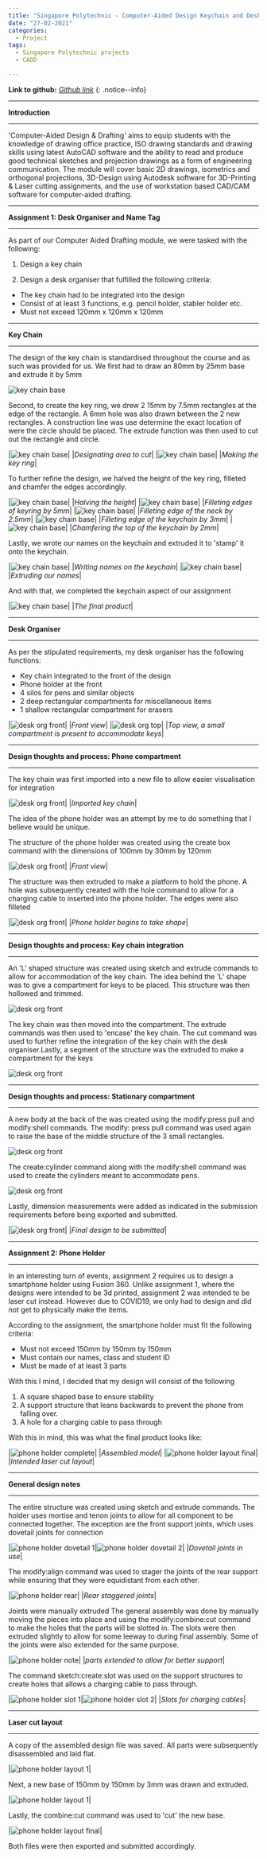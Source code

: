 ```yaml
---
title: "Singapore Polytechnic - Computer-Aided Design Keychain and Desk Organiser"
date: "27-02-2021"
categories:
  - Project
tags:
  - Singapore Polytechnic projects
  - CADD

---
```


**Link to github:**
<cite><a href="https://github.com/khkhiu/Polytechnic_project_repository/tree/main/Computer-Aided_Design_Keychain_and_Desk_Organiser">Github link</a></cite>
{: .notice--info}

***

<strong>Introduction</strong>

***
'Computer-Aided Design & Drafting' aims to equip students with the knowledge of drawing office practice, ISO drawing standards and drawing skills using latest AutoCAD software and the ability to read and produce good technical sketches and projection drawings as a form of engineering communication. The module will cover basic 2D drawings, isometrics and orthogonal projections, 3D-Design using Autodesk software for 3D-Printing & Laser cutting assignments, and the use of workstation based CAD/CAM software for computer-aided drafting.

***

<strong>Assignment 1: Desk Organiser and Name Tag</strong>

***

As part of our Computer Aided Drafting module, we were tasked with the following:
1. Design a key chain

2. Design a desk organiser that fulfilled the following criteria: 
  - The key chain had to be integrated into the design 
  - Consist of at least 3 functions, e.g. pencil holder, stabler holder etc.
  - Must not exceed 120mm x 120mm x 120mm

***

<strong>Key Chain</strong>

***

The design of the key chain is standardised throughout the course and as such was provided for us.  We first had to draw an 80mm by 25mm base and extrude it by 5mm

![key chain base](/assets/images/sp-cadd-3d/keychain_pt1.png)


Second, to create the key ring, we drew 2 15mm by 7.5mm rectangles at the edge of the rectangle. A 6mm hole was also drawn between the 2 new rectangles. A construction line was use determine the exact location of were the circle should be placed. The extrude function was then used to cut out the rectangle and circle.

|![key chain base](/assets/images/sp-cadd-3d/keychain_pt2.png)|
|<em>Designating area to cut</em>|
|![key chain base](/assets/images/sp-cadd-3d/keychain_pt3.png)|
|<em>Making the key ring</em>|

To further refine the design, we halved the height of the key ring, filleted and chamfer the edges accordingly.

|![key chain base](/assets/images/sp-cadd-3d/keychain_pt4.png)|
|<em>Halving the height</em>|
|![key chain base](/assets/images/sp-cadd-3d/keychain_pt5.png)|
|<em>Filleting edges of keyring by 5mm</em>|
|![key chain base](/assets/images/sp-cadd-3d/keychain_pt6.png)|
|<em>Filleting edge of the neck by 2.5mm</em>|
|![key chain base](/assets/images/sp-cadd-3d/keychain_pt7.png)|
|<em>Filleting edge of the keychain by 3mm</em>|
|![key chain base](/assets/images/sp-cadd-3d/keychain_pt8.png)|
|<em>Chamfering the top of the keychain by 2mm</em>|

Lastly, we wrote our names on the keychain and extruded it to 'stamp' it onto the keychain.

|![key chain base](/assets/images/sp-cadd-3d/keychain_pt9.png)|
|<em>Writing names on the keychain</em>|
|![key chain base](/assets/images/sp-cadd-3d/keychain_pt10.png)|
|<em>Extruding our names</em>|

And with that, we completed the keychain aspect of our assignment

|![key chain base](/assets/images/sp-cadd-3d/keychain_pt_fin.png)|
|<em>The final product</em>|

***

<strong>Desk Organiser</strong>

***

As per the stipulated requirements, my desk organiser has the following functions:
- Key chain integrated to the front of the design
- Phone holder at the front
- 4 silos for pens and similar objects 
- 2 deep rectangular compartments for miscellaneous items
- 1 shallow rectangular compartment for erasers

|![desk org front](/assets/images/sp-cadd-3d/desk_org_pt_fin.png)|
|<em>Front view</em>|
|![desk org top](/assets/images/sp-cadd-3d/desk_org_pt_fin2.png)|
|<em>Top view, a small compartment is present to accommodate keys</em>|

***

<strong>Design thoughts and process: Phone compartment</strong>

***

The key chain was first imported into a new file to allow easier visualisation for integration

|![desk org front](/assets/images/sp-cadd-3d/desk_org_pt1.png)|
|<em>Imported key chain</em>|


The idea of the phone holder was an attempt by me to do something that I believe would be unique.

The structure of the phone holder was created using the create box command with the dimensions of 100mm by 30mm by 120mm

|![desk org front](/assets/images/sp-cadd-3d/desk_org_pt2.png)|
|<em>Front view</em>|

The structure was then extruded to make a platform to hold the phone. A hole was subsequently created with the hole command to allow for a charging cable to inserted into the phone holder. The edges were also filleted

|![desk org front](/assets/images/sp-cadd-3d/desk_org_pt3.png)|
|<em>Phone holder begins to take shape</em>|

***

<strong>Design thoughts and process: Key chain integration</strong>

***
An 'L' shaped structure was created using sketch and extrude commands to allow for accommodation of the key chain. The idea behind the 'L' shape was to give a compartment for keys to be placed. This structure was then hollowed and trimmed. 

![desk org front](/assets/images/sp-cadd-3d/desk_org_pt4.png)

The key chain was then moved into the compartment. The extrude commands was then used to 'encase' the key chain. The cut command was used to further refine the integration of the key chain with the desk organiser.Lastly, a segment of the structure was the extruded to make a compartment for the keys  

![desk org front](/assets/images/sp-cadd-3d/desk_org_pt5.png)

***

<strong>Design thoughts and process: Stationary compartment</strong>

***
A new body at the back of the was created using the modify:press pull and modify:shell commands. The modify: press pull command was used again to raise the base of the middle structure of the 3 small rectangles.

![desk org front](/assets/images/sp-cadd-3d/desk_org_pt6.png)

The create:cylinder command along with the modify:shell command was used to create the cylinders meant to accommodate pens.

![desk org front](/assets/images/sp-cadd-3d/desk_org_pt7.png)

Lastly, dimension measurements were added as indicated in the submission requirements before being exported and submitted.

|![desk org front](/assets/images/sp-cadd-3d/desk_org_pt_fin.png)|
|<em>Final design to be submitted</em>|

***

<strong>Assignment 2: Phone Holder</strong>

***
In an interesting turn of events, assignment 2 requires us to design a smartphone holder using Fusion 360. Unlike assignment 1, where the designs were intended to be 3d printed, assignment 2 was intended to be laser cut instead. However due to COVID19, we only had to design and did not get to physically make the items.

According to the assignment, the smartphone holder must fit the following criteria:
- Must not exceed 150mm by 150mm by 150mm
- Must contain our names, class and student ID
- Must be made of at least 3 parts

With this I mind, I decided that my design will consist of the following
1. A square shaped base to ensure stability
2. A support structure that leans backwards to prevent the phone from falling over.
3. A hole for a charging cable to pass through

With this in mind, this was what the final product looks like:

|![phone holder complete](/assets/images/sp-cadd-3d/phone_holder_fin.png)|
|<em>Assembled model</em>|
|![phone holder layout final](/assets/images/sp-cadd-3d/phone_holder_fin_layout.png)|
|<em>Intended laser cut layout</em>|

***

<strong>General design notes</strong>

***

The entire structure was created using sketch and extrude commands. The holder uses mortise and tenon joints to allow for all component to be connected together. The exception are the front support joints, which uses dovetail joints for connection

|![phone holder dovetail 1](/assets/images/sp-cadd-3d/phone_holder_dove_1.png)|![phone holder dovetail 2](/assets/images/sp-cadd-3d/phone_holder_dove_2.png)|
|<em>Dovetail joints in use</em>|

The modify:align command was used to stager the joints of the rear support while ensuring that they were equidistant from each other.

|![phone holder rear](/assets/images/sp-cadd-3d/phone_holder_rear.png)|
|<em>Rear staggered joints</em>|


Joints were manually extruded  The general assembly was done by manually moving the pieces into place and using the modify:combine:cut command to make the holes that the parts will be slotted in. The slots were then extruded slightly to allow for some leeway to during final assembly. Some of the joints were also extended for the same purpose. 

|![phone holder note](/assets/images/sp-cadd-3d/phone_holder_note1.png)|
|<em>parts extended to allow for better support</em>|

The command sketch:create:slot was used on the support structures to create holes that allows a charging cable to pass through.

|![phone holder slot 1](/assets/images/sp-cadd-3d/phone_holder_slot1.png)|![phone holder slot 2](/assets/images/sp-cadd-3d/phone_holder_slot2.png)|
|<em>Slots for charging cables</em>|

***

<strong>Laser cut layout</strong>

***
A copy of the assembled design file was saved. All parts were subsequently disassembled and laid flat.

|![phone holder layout 1](/assets/images/sp-cadd-3d/phone_holder_layout1.png)|

Next, a new base of 150mm by 150mm by 3mm was drawn and extruded.

|![phone holder layout 1](/assets/images/sp-cadd-3d/phone_holder_layout2.png)|

Lastly, the combine:cut command was used to 'cut' the new base.

|![phone holder layout final](/assets/images/sp-cadd-3d/phone_holder_fin_layout.png)|


Both files were then exported and submitted accordingly.
